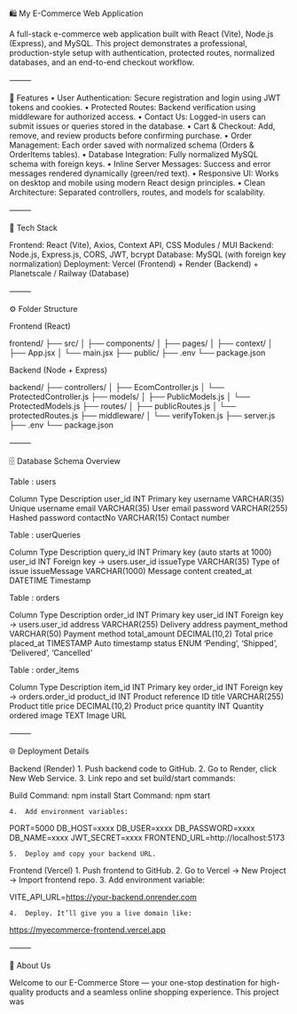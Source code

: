 🛍️ My E-Commerce Web Application

A full-stack e-commerce web application built with React (Vite), Node.js (Express), and MySQL. This project demonstrates a professional, production-style setup with authentication, protected routes, normalized databases, and an end-to-end checkout workflow.

⸻

🚀 Features
	•	User Authentication: Secure registration and login using JWT tokens and cookies.
	•	Protected Routes: Backend verification using middleware for authorized access.
	•	Contact Us: Logged-in users can submit issues or queries stored in the database.
	•	Cart & Checkout: Add, remove, and review products before confirming purchase.
	•	Order Management: Each order saved with normalized schema (Orders & OrderItems tables).
	•	Database Integration: Fully normalized MySQL schema with foreign keys.
	•	Inline Server Messages: Success and error messages rendered dynamically (green/red text).
	•	Responsive UI: Works on desktop and mobile using modern React design principles.
	•	Clean Architecture: Separated controllers, routes, and models for scalability.

⸻

🧠 Tech Stack

Frontend: React (Vite), Axios, Context API, CSS Modules / MUI
Backend: Node.js, Express.js, CORS, JWT, bcrypt
Database: MySQL (with foreign key normalization)
Deployment: Vercel (Frontend) + Render (Backend) + Planetscale / Railway (Database)

⸻

⚙️ Folder Structure

Frontend (React)

frontend/
 ├── src/
 │   ├── components/
 │   ├── pages/
 │   ├── context/
 │   ├── App.jsx
 │   └── main.jsx
 ├── public/
 ├── .env
 └── package.json

Backend (Node + Express)

backend/
 ├── controllers/
 │   ├── EcomController.js
 │   └── ProtectedController.js
 ├── models/
 │   ├── PublicModels.js
 │   └── ProtectedModels.js
 ├── routes/
 │   ├── publicRoutes.js
 │   └── protectedRoutes.js
 ├── middleware/
 │   └── verifyToken.js
 ├── server.js
 ├── .env
 └── package.json


⸻

🗄️ Database Schema Overview

Table : users

Column	    Type	        Description
user_id	    INT	            Primary key
username	VARCHAR(35)	    Unique username
email	    VARCHAR(35)	    User email
password	VARCHAR(255)	Hashed password
contactNo	VARCHAR(15)	    Contact number

Table : userQueries

Column	        Type	            Description
query_id	    INT	Primary     key (auto starts at 1000)
user_id	        INT	Foreign     key → users.user_id
issueType	    VARCHAR(35)	    Type of issue
issueMessage    VARCHAR(1000)	Message content
created_at	    DATETIME	    Timestamp

Table : orders

Column	        Type	            Description
order_id	    INT	                Primary key
user_id	        INT	                Foreign key → users.user_id
address	        VARCHAR(255)	    Delivery address
payment_method	VARCHAR(50)	        Payment method
total_amount	DECIMAL(10,2)	    Total price
placed_at	    TIMESTAMP	        Auto timestamp
status	        ENUM	            ‘Pending’, ‘Shipped’, ‘Delivered’, ‘Cancelled’

Table : order_items

Column	            Type	        Description
item_id	            INT	            Primary key
order_id	        INT	            Foreign key → orders.order_id
product_id	        INT	            Product reference ID
title	            VARCHAR(255)	Product title
price	            DECIMAL(10,2)	Product price
quantity	        INT	            Quantity ordered
image	            TEXT	        Image URL


⸻

🌐 Deployment Details

Backend (Render)
	1.	Push backend code to GitHub.
	2.	Go to Render, click New Web Service.
	3.	Link repo and set build/start commands:

Build Command: npm install
Start Command: npm start


	4.	Add environment variables:

PORT=5000
DB_HOST=xxxx
DB_USER=xxxx
DB_PASSWORD=xxxx
DB_NAME=xxxx
JWT_SECRET=xxxx
FRONTEND_URL=http://localhost:5173


	5.	Deploy and copy your backend URL.

Frontend (Vercel)
	1.	Push frontend to GitHub.
	2.	Go to Vercel → New Project → Import frontend repo.
	3.	Add environment variable:

VITE_API_URL=https://your-backend.onrender.com


	4.	Deploy. It’ll give you a live domain like:
https://myecommerce-frontend.vercel.app

⸻

📖 About Us

Welcome to our E-Commerce Store — your one-stop destination for high-quality products and a seamless online shopping experience.
This project was